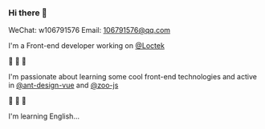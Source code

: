 ### Hi there 👋

WeChat: w106791576
Email:  106791576@qq.com

I'm a Front-end developer working on [@Loctek](https://www.loctek.com/products?c=22&a=1)

🌱 🌱 🌱

I'm passionate about learning some cool front-end technologies and active in [@ant-design-vue](https://github.com/vueComponent/ant-design-vue) and [@zoo-js](https://github.com/zoo-js/zoo)

🤔 🤔 🤔

I'm learning English...

